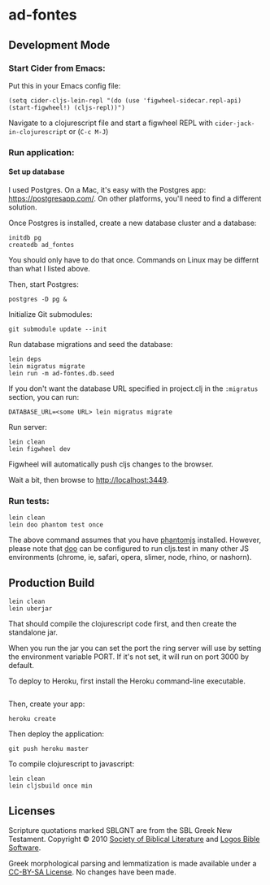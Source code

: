 # ad-fontes

## Development Mode

### Start Cider from Emacs:

Put this in your Emacs config file:

```
(setq cider-cljs-lein-repl "(do (use 'figwheel-sidecar.repl-api) (start-figwheel!) (cljs-repl))")
```

Navigate to a clojurescript file and start a figwheel REPL with `cider-jack-in-clojurescript` or (`C-c M-J`)

### Run application:

#### Set up database

I used Postgres. On a Mac, it's easy with the Postgres app: https://postgresapp.com/. On other
platforms, you'll need to find a different solution.

Once Postgres is installed, create a new database cluster and a database:
```
initdb pg
createdb ad_fontes
```
You should only have to do that once. Commands on Linux may be differnt than what I listed above.

Then, start Postgres:
```
postgres -D pg &
```

Initialize Git submodules:
```
git submodule update --init
```

Run database migrations and seed the database:
```
lein deps
lein migratus migrate
lein run -m ad-fontes.db.seed
```

If you don't want the database URL specified in project.clj in the `:migratus` section,
you can run:
```
DATABASE_URL=<some URL> lein migratus migrate
```

Run server:
```
lein clean
lein figwheel dev
```

Figwheel will automatically push cljs changes to the browser.

Wait a bit, then browse to [http://localhost:3449](http://localhost:3449).

### Run tests:

```
lein clean
lein doo phantom test once
```

The above command assumes that you have [phantomjs](https://www.npmjs.com/package/phantomjs) installed. However, please note that [doo](https://github.com/bensu/doo) can be configured to run cljs.test in many other JS environments (chrome, ie, safari, opera, slimer, node, rhino, or nashorn).

## Production Build

```
lein clean
lein uberjar
```

That should compile the clojurescript code first, and then create the standalone jar.

When you run the jar you can set the port the ring server will use by setting the environment variable PORT.
If it's not set, it will run on port 3000 by default.

To deploy to Heroku, first install the Heroku command-line executable.
```

```

Then, create your app:

```
heroku create
```

Then deploy the application:

```
git push heroku master
```

To compile clojurescript to javascript:

```
lein clean
lein cljsbuild once min
```


## Licenses
Scripture quotations marked SBLGNT are from the SBL Greek New Testament.
Copyright © 2010 [Society of Biblical Literature](http://www.sbl-site.org/)
and [Logos Bible Software](http://www.logos.com/).


Greek morphological parsing and lemmatization is made available under a
[CC-BY-SA License](https://creativecommons.org/licenses/by-sa/3.0/).
No changes have been made.
